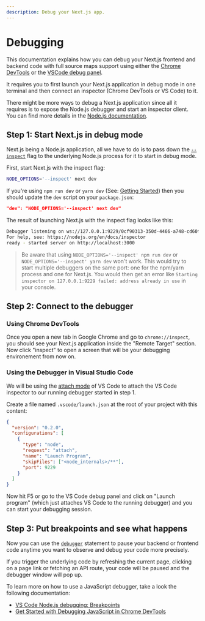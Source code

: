 ```yaml
---
description: Debug your Next.js app.
---
```


# Debugging

This documentation explains how you can debug your Next.js frontend and backend code with full source maps support using either the [Chrome DevTools](https://developers.google.com/web/tools/chrome-devtools) or the [VSCode debug panel](https://code.visualstudio.com/docs/editor/debugging).

It requires you to first launch your Next.js application in debug mode in one terminal and then connect an inspector (Chrome DevTools or VS Code) to it.

There might be more ways to debug a Next.js application since all it requires is to expose the Node.js debugger and start an inspector client. You can find more details in the [Node.js documentation](https://nodejs.org/en/docs/guides/debugging-getting-started/).

## Step 1: Start Next.js in debug mode

Next.js being a Node.js application, all we have to do is to pass down the [`--inspect`](https://nodejs.org/api/cli.html#cli_node_options_options) flag to the underlying Node.js process for it to start in debug mode.

First, start Next.js with the inspect flag:

```bash
NODE_OPTIONS='--inspect' next dev
```

If you're using `npm run dev` or `yarn dev` (See: [Getting Started](/docs/getting-started)) then you should update the `dev` script on your `package.json`:

```json
"dev": "NODE_OPTIONS='--inspect' next dev"
```

The result of launching Next.js with the inspect flag looks like this:

```bash
Debugger listening on ws://127.0.0.1:9229/0cf90313-350d-4466-a748-cd60f4e47c95
For help, see: https://nodejs.org/en/docs/inspector
ready - started server on http://localhost:3000
```

> Be aware that using `NODE_OPTIONS='--inspect' npm run dev` or `NODE_OPTIONS='--inspect' yarn dev` won't work. This would try to start multiple debuggers on the same port: one for the npm/yarn process and one for Next.js. You would then get an error like `Starting inspector on 127.0.0.1:9229 failed: address already in use` in your console.

## Step 2: Connect to the debugger

### Using Chrome DevTools

Once you open a new tab in Google Chrome and go to `chrome://inspect`, you should see your Next.js application inside the "Remote Target" section. Now click "inspect" to open a screen that will be your debugging environement from now on.

### Using the Debugger in Visual Studio Code

We will be using the [attach mode](https://code.visualstudio.com/docs/nodejs/nodejs-debugging#_setting-up-an-attach-configuration) of VS Code to attach the VS Code inspector to our running debugger started in step 1.

Create a file named `.vscode/launch.json` at the root of your project with this content:

```json
{
  "version": "0.2.0",
  "configurations": [
    {
      "type": "node",
      "request": "attach",
      "name": "Launch Program",
      "skipFiles": ["<node_internals>/**"],
      "port": 9229
    }
  ]
}
```

Now hit <kdb>F5</kbd> or go to the VS Code debug panel and click on "Launch program" (which just attaches VS Code to the running debugger) and you can start your debugging session.

## Step 3: Put breakpoints and see what happens

Now you can use the [`debugger`](https://developer.mozilla.org/en-US/docs/Web/JavaScript/Reference/Statements/debugger) statement to pause your backend or frontend code anytime you want to observe and debug your code more precisely.

If you trigger the underlying code by refreshing the current page, clicking on a page link or fetching an API route, your code will be paused and the debugger window will pop up.

To learn more on how to use a JavaScript debugger, take a look the following documentation:

- [VS Code Node.js debugging: Breakpoints](https://code.visualstudio.com/docs/nodejs/nodejs-debugging#_breakpoints)
- [Get Started with Debugging JavaScript in Chrome DevTools](https://developers.google.com/web/tools/chrome-devtools/javascript)
